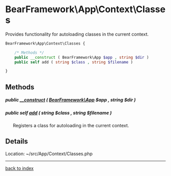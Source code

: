 # BearFramework\App\Context\Classes

Provides functionality for autoloading classes in the current context.

```php
BearFramework\App\Context\Classes {

	/* Methods */
	public __construct ( BearFramework\App $app , string $dir )
	public self add ( string $class , string $filename )

}
```

## Methods

##### public [__construct](bearframework.app.context.classes.__construct.method.md) ( [BearFramework\App](bearframework.app.class.md) $app , string $dir )

##### public self [add](bearframework.app.context.classes.add.method.md) ( string $class , string $filename )

&nbsp;&nbsp;&nbsp;&nbsp;&nbsp;&nbsp;Registers a class for autoloading in the current context.

## Details

Location: ~/src/App/Context/Classes.php

---

[back to index](index.md)

